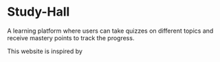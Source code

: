# Study-Hall

A learning platform where users can take quizzes on different topics and receive mastery points to track the progress.

This website is inspired by 
